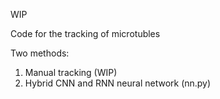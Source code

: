 WIP

Code for the tracking of microtubles

Two methods:
1) Manual tracking (WIP)
2) Hybrid CNN and RNN neural network (nn.py)
